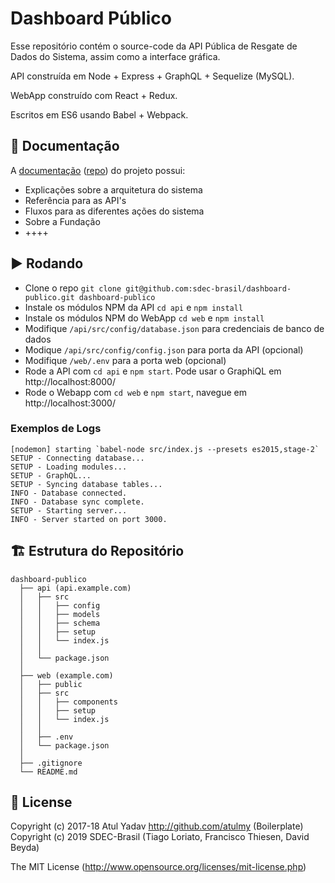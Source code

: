 # Dashboard Público

Esse repositório contém o source-code da API Pública de Resgate de Dados do Sistema, assim como a interface gráfica.

API construída em Node + Express + GraphQL + Sequelize (MySQL).

WebApp construído com React + Redux.

Escritos em ES6 usando Babel + Webpack.

## 📝 Documentação

A [documentação](https://sdec-brasil.github.io) ([repo](https://github.com/sdec-brasil/sdec-brasil.github.io)) do projeto possui:

- Explicações sobre a arquitetura do sistema
- Referência para as API's
- Fluxos para as diferentes ações do sistema
- Sobre a Fundação
- ++++

## ▶️ Rodando
- Clone o repo `git clone git@github.com:sdec-brasil/dashboard-publico.git dashboard-publico`
- Instale os módulos NPM da API `cd api` e `npm install`
- Instale os módulos NPM do WebApp `cd web` e `npm install`
- Modifique `/api/src/config/database.json` para credenciais de banco de dados
- Modique `/api/src/config/config.json` para porta da API (opcional)
- Modifique `/web/.env` para a porta web (opcional)
- Rode a API com `cd api` e `npm start`. Pode usar o GraphiQL em http://localhost:8000/
- Rode o Webapp com `cd web` e `npm start`, navegue em http://localhost:3000/

### Exemplos de Logs
```
[nodemon] starting `babel-node src/index.js --presets es2015,stage-2`
SETUP - Connecting database...
SETUP - Loading modules...
SETUP - GraphQL...
SETUP - Syncing database tables...
INFO - Database connected.
INFO - Database sync complete.
SETUP - Starting server...
INFO - Server started on port 3000.
```

## 🏗 Estrutura do Repositório
    dashboard-publico
      ├── api (api.example.com)
      │   ├── src
      │   │   ├── config
      │   │   ├── models
      │   │   ├── schema
      │   │   ├── setup
      │   │   └── index.js
      │   │
      │   └── package.json
      │
      ├── web (example.com)
      │   ├── public
      │   ├── src
      │   │   ├── components
      │   │   ├── setup
      │   │   └── index.js
      │   │
      │   ├── .env
      │   └── package.json
      │
      ├── .gitignore
      └── README.md

## 📜 License
Copyright (c) 2017-18 Atul Yadav http://github.com/atulmy (Boilerplate)  
Copyright (c) 2019 SDEC-Brasil (Tiago Loriato, Francisco Thiesen, David Beyda)

The MIT License (http://www.opensource.org/licenses/mit-license.php)